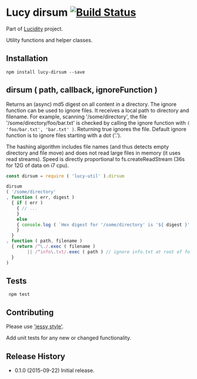 # Lucy dirsum [![Build Status](https://travis-ci.org/lucidogen/lucy-dirsum.svg)](https://travis-ci.org/lucidogen/lucy-dirsum)

Part of [Lucidity](http://lucidity.io) project.

Utility functions and helper classes.

## Installation

  ```shell
  npm install lucy-dirsum --save
  ```

## dirsum ( path, callback, ignoreFunction )

Returns an (async) md5 digest on all content in a directory. The ignore function
can be used to ignore files. It receives a local path to directory and filename.
For example, scanning '/some/directory', the file '/some/directory/foo/bar.txt'
is checked by calling the ignore function with `( 'foo/bar.txt', 'bar.txt' )`.
Returning true ignores the file. Default ignore function is to ignore files
starting with a dot ('.').

The hashing algorithm includes file names (and thus detects empty directory and
file move) and does not read large files in memory (it uses read streams). Speed
is directly proportional to fs.createReadStream (36s for 12G of data on i7 cpu).

  ```js
  const dirsum = require ( 'lucy-util' ).dirsum

  dirsum
  ( '/some/directory'
  , function ( err, digest )
    { if ( err )
      { // ...
      }
      else
      { console.log ( `Hex digest for '/some/directory' is '${ digest }'.` )
      }
    }
  , function ( path, filename )
    { return /^\./.exec ( filename )
          || /^info\.txt/.exec ( path ) // ignore info.txt at root of folder
    }
  )
  ```

## Tests

  ```shell
   npm test
  ```

## Contributing

Please use ['jessy style'](http://github.com/lucidogen/jessy).

Add unit tests for any new or changed functionality.

## Release History

  * 0.1.0 (2015-09-22) Initial release.
